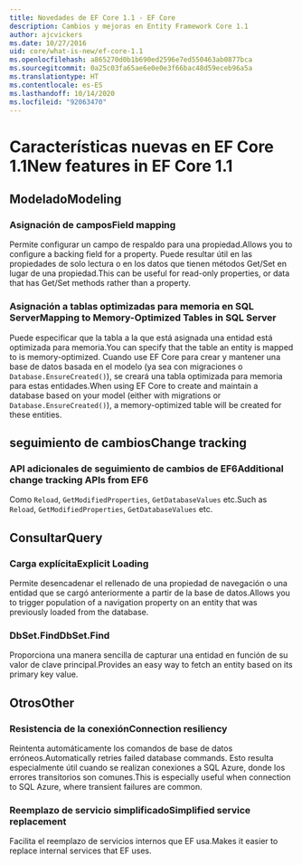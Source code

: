 ```yaml
---
title: Novedades de EF Core 1.1 - EF Core
description: Cambios y mejoras en Entity Framework Core 1.1
author: ajcvickers
ms.date: 10/27/2016
uid: core/what-is-new/ef-core-1.1
ms.openlocfilehash: a865270d0b1b690ed2596e7ed550463ab0877bca
ms.sourcegitcommit: 0a25c03fa65ae6e0e0e3f66bac48d59eceb96a5a
ms.translationtype: HT
ms.contentlocale: es-ES
ms.lasthandoff: 10/14/2020
ms.locfileid: "92063470"
---
```

# <a name="new-features-in-ef-core-11"></a><span data-ttu-id="be77a-103">Características nuevas en EF Core 1.1</span><span class="sxs-lookup"><span data-stu-id="be77a-103">New features in EF Core 1.1</span></span>

## <a name="modeling"></a><span data-ttu-id="be77a-104">Modelado</span><span class="sxs-lookup"><span data-stu-id="be77a-104">Modeling</span></span>

### <a name="field-mapping"></a><span data-ttu-id="be77a-105">Asignación de campos</span><span class="sxs-lookup"><span data-stu-id="be77a-105">Field mapping</span></span>

<span data-ttu-id="be77a-106">Permite configurar un campo de respaldo para una propiedad.</span><span class="sxs-lookup"><span data-stu-id="be77a-106">Allows you to configure a backing field for a property.</span></span> <span data-ttu-id="be77a-107">Puede resultar útil en las propiedades de solo lectura o en los datos que tienen métodos Get/Set en lugar de una propiedad.</span><span class="sxs-lookup"><span data-stu-id="be77a-107">This can be useful for read-only properties, or data that has Get/Set methods rather than a property.</span></span>

### <a name="mapping-to-memory-optimized-tables-in-sql-server"></a><span data-ttu-id="be77a-108">Asignación a tablas optimizadas para memoria en SQL Server</span><span class="sxs-lookup"><span data-stu-id="be77a-108">Mapping to Memory-Optimized Tables in SQL Server</span></span>

<span data-ttu-id="be77a-109">Puede especificar que la tabla a la que está asignada una entidad está optimizada para memoria.</span><span class="sxs-lookup"><span data-stu-id="be77a-109">You can specify that the table an entity is mapped to is memory-optimized.</span></span> <span data-ttu-id="be77a-110">Cuando use EF Core para crear y mantener una base de datos basada en el modelo (ya sea con migraciones o `Database.EnsureCreated()`), se creará una tabla optimizada para memoria para estas entidades.</span><span class="sxs-lookup"><span data-stu-id="be77a-110">When using EF Core to create and maintain a database based on your model (either with migrations or `Database.EnsureCreated()`), a memory-optimized table will be created for these entities.</span></span>

## <a name="change-tracking"></a><span data-ttu-id="be77a-111">seguimiento de cambios</span><span class="sxs-lookup"><span data-stu-id="be77a-111">Change tracking</span></span>

### <a name="additional-change-tracking-apis-from-ef6"></a><span data-ttu-id="be77a-112">API adicionales de seguimiento de cambios de EF6</span><span class="sxs-lookup"><span data-stu-id="be77a-112">Additional change tracking APIs from EF6</span></span>

<span data-ttu-id="be77a-113">Como `Reload`, `GetModifiedProperties`, `GetDatabaseValues` etc.</span><span class="sxs-lookup"><span data-stu-id="be77a-113">Such as `Reload`, `GetModifiedProperties`, `GetDatabaseValues` etc.</span></span>

## <a name="query"></a><span data-ttu-id="be77a-114">Consultar</span><span class="sxs-lookup"><span data-stu-id="be77a-114">Query</span></span>

### <a name="explicit-loading"></a><span data-ttu-id="be77a-115">Carga explícita</span><span class="sxs-lookup"><span data-stu-id="be77a-115">Explicit Loading</span></span>

<span data-ttu-id="be77a-116">Permite desencadenar el rellenado de una propiedad de navegación o una entidad que se cargó anteriormente a partir de la base de datos.</span><span class="sxs-lookup"><span data-stu-id="be77a-116">Allows you to trigger population of a navigation property on an entity that was previously loaded from the database.</span></span>

### <a name="dbsetfind"></a><span data-ttu-id="be77a-117">DbSet.Find</span><span class="sxs-lookup"><span data-stu-id="be77a-117">DbSet.Find</span></span>

<span data-ttu-id="be77a-118">Proporciona una manera sencilla de capturar una entidad en función de su valor de clave principal.</span><span class="sxs-lookup"><span data-stu-id="be77a-118">Provides an easy way to fetch an entity based on its primary key value.</span></span>

## <a name="other"></a><span data-ttu-id="be77a-119">Otros</span><span class="sxs-lookup"><span data-stu-id="be77a-119">Other</span></span>

### <a name="connection-resiliency"></a><span data-ttu-id="be77a-120">Resistencia de la conexión</span><span class="sxs-lookup"><span data-stu-id="be77a-120">Connection resiliency</span></span>

<span data-ttu-id="be77a-121">Reintenta automáticamente los comandos de base de datos erróneos.</span><span class="sxs-lookup"><span data-stu-id="be77a-121">Automatically retries failed database commands.</span></span> <span data-ttu-id="be77a-122">Esto resulta especialmente útil cuando se realizan conexiones a SQL Azure, donde los errores transitorios son comunes.</span><span class="sxs-lookup"><span data-stu-id="be77a-122">This is especially useful when connection to SQL Azure, where transient failures are common.</span></span>

### <a name="simplified-service-replacement"></a><span data-ttu-id="be77a-123">Reemplazo de servicio simplificado</span><span class="sxs-lookup"><span data-stu-id="be77a-123">Simplified service replacement</span></span>

<span data-ttu-id="be77a-124">Facilita el reemplazo de servicios internos que EF usa.</span><span class="sxs-lookup"><span data-stu-id="be77a-124">Makes it easier to replace internal services that EF uses.</span></span>
